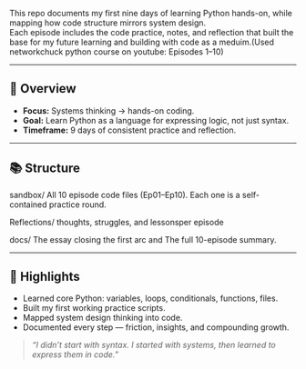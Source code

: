 This repo documents my first nine days of learning Python hands-on, while mapping
how code structure mirrors system design.  
Each episode includes the code practice, notes, and reflection that built the base
for my future learning and building with code as a meduim.(Used networkchuck python course on youtube: Episodes 1–10)

---

## 🧠 Overview
- **Focus:** Systems thinking → hands-on coding.
- **Goal:** Learn Python as a language for expressing logic, not just syntax.
- **Timeframe:** 9 days of consistent practice and reflection.

---

## 📚 Structure
 sandbox/  All 10 episode code files (Ep01–Ep10). Each one is a self-contained practice round. 
 
 
 Reflections/ thoughts, struggles, and lessonsper episode 

 
 docs/  The essay closing the first arc and The full 10-episode summary. 


---

## 🧩 Highlights
- Learned core Python: variables, loops, conditionals, functions, files.
- Built my first working practice scripts.
- Mapped system design thinking into code.
- Documented every step — friction, insights, and compounding growth.
 

> _“I didn’t start with syntax. I started with systems, then learned to express them in code.”_
